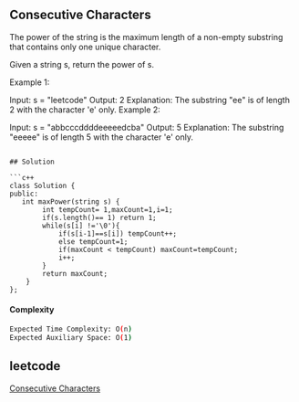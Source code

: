 ## Consecutive Characters
The power of the string is the maximum length of a non-empty substring that contains only one unique character.

Given a string s, return the power of s.

 

Example 1:

Input: s = "leetcode"
Output: 2
Explanation: The substring "ee" is of length 2 with the character 'e' only.
Example 2:

Input: s = "abbcccddddeeeeedcba"
Output: 5
Explanation: The substring "eeeee" is of length 5 with the character 'e' only.
 
```

## Solution 

```c++
class Solution {
public:
   int maxPower(string s) {
        int tempCount= 1,maxCount=1,i=1;
        if(s.length()== 1) return 1;
        while(s[i] !='\0'){
            if(s[i-1]==s[i]) tempCount++;
            else tempCount=1;
            if(maxCount < tempCount) maxCount=tempCount;
            i++;
        }
        return maxCount;
    }
};
```
#### Complexity
```bash
Expected Time Complexity: O(n)
Expected Auxiliary Space: O(1)


```
## leetcode
[Consecutive Characters](https://leetcode.com/problems/consecutive-characters/description/)
